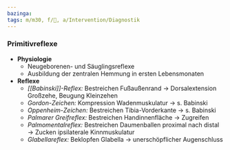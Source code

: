 ```yaml
---
bazinga: 
tags: m/m30, f/🧠, a/Intervention/Diagnostik
---
```

### Primitivreflexe
- **Physiologie**
	- Neugeborenen- und Säuglingsreflexe
	- Ausbildung der zentralen Hemmung in ersten Lebensmonaten
- **Reflexe**
	- *[[Babinski]]-Reflex:* Bestreichen Fußaußenrand → Dorsalextension Großzehe, Beugung Kleinzehen
	- *Gordon-Zeichen:* Kompression Wadenmuskulatur → s. Babinski
	- *Oppenheim-Zeichen:* Bestreichen Tibia-Vorderkante → s. Babinski
	- *Palmarer Greifreflex:* Bestreichen Handinnenfläche → Zugreifen
	- *Palmomentalreflex:* Bestreichen Daumenballen proximal nach distal → Zucken ipsilaterale Kinnmuskulatur
	- *Glabellareflex:* Beklopfen Glabella → unerschöpflicher Augenschluss